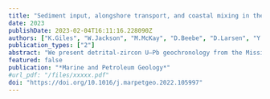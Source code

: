 ```yaml
---
title: "Sediment input, alongshore transport, and coastal mixing in the northeastern Gulf of Mexico based on detrital-zircon geochronology"
date: 2023
publishDate: 2023-02-04T16:11:16.228090Z
authors: ["K.Giles", "W.Jackson", "M.McKay", "D.Beebe", "D.Larsen", "Y.Kwon", "B.Shaulis"]
publication_types: ["2"]
abstract: "We present detrital-zircon U–Pb geochronology from the Mississippi, Mobile, and Apalachicola rivers, as well as five beach and barrier island deposits to determine sediment sources, alongshore transport, and sediment mixing in the northeastern Gulf of Mexico. The Mississippi River has a distinct age spectrum defined by prominent Cenozoic and Mesozoic populations coupled with minor Appalachian (490-270 Ma), Grenville (1200-900 Ma), Granite-Rhyolite (1500-1300 Ma), and Yavapai-Mazatzal (1800-1600 Ma) populations. The Mobile and Apalachicola rivers exhibit age spectra containing few to no Cenozoic grains, are proportionately dominated by Appalachian and Grenville populations, and have minor populations consisting of Iaptian Rifting/Gondwanan (850-550 Ma), Granite-Rhyolite, and Yavapai-Mazatzal ages. Comparison of U–Pb age spectra and inverse mixing models shows that beach and barrier island deposits are primarily derived of material from the Apalachicola River, with Mobile River contribution being dependent on geographic position west of Mobile Bay. Minor Mississippi River contribution in coastal deposits results from shelf bypass to deep marine sinks and when present is likely associated with recycling of Coastal Plain strata. Metamorphic zircon grain abundance (14–36%) in coastal deposits and chemical-age relationships to southern Appalachian eastern Blue Ridge and Inner Piedmont provinces corroborate Apalachicola and or Mobile river system provenance. Results from this study suggest that anthropogenic influences and hurricanes have little to no effect on the detrital-zircon age spectra at a regional scale, and that the northeastern Gulf of Mexico can be used as an analog for older Cenozoic and Mesozoic source to sink investigations in the eastern Gulf Coastal Plain."
featured: false
publication: "*Marine and Petroleum Geology*"
#url_pdf: "/files/xxxxx.pdf"
doi: "https://doi.org/10.1016/j.marpetgeo.2022.105997"
---
```


